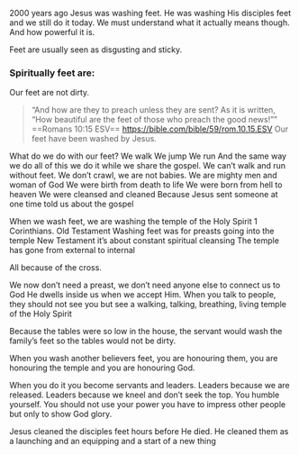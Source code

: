 2000 years ago Jesus was washing feet.
He was washing His disciples feet and we still do it today.
We must understand what it actually means though.
And how powerful it is.

Feet are usually seen as disgusting and sticky.

### Spiritually feet are:
Our feet are not dirty.
> “And how are they to preach unless they are sent? As it is written, “How beautiful are the feet of those who preach the good news!””
‭‭==Romans‬ ‭10‬:‭15‬ ‭ESV‬‬==
https://bible.com/bible/59/rom.10.15.ESV
Our feet have been washed by Jesus.

What do we do with our feet?
We walk
We jump
We run
And the same way we do all of this we do it while we share the gospel.
We can’t walk and run without feet.
We don’t crawl, we are not babies.
We are mighty men and woman of God
We were birth from death to life
We were born from hell to heaven
We were cleansed and cleaned
Because Jesus sent someone at one time told us about the gospel

When we wash feet, we are washing the temple of the Holy Spirit 1 Corinthians.
Old Testament Washing feet was for preasts going into the temple
New Testament it’s about constant spiritual cleansing
The temple has gone from external to internal

All because of the cross.

We now don’t need a preast, we don’t need anyone else to connect us to God
He dwells inside us when we accept Him.
When you talk to people, they should not see you but see a walking, talking, breathing, living temple of the Holy Spirit

Because the tables were so low in the house, the servant would wash the family’s feet so the tables would not be dirty.

When you wash another believers feet, you are honouring them, you are honouring the temple and you are honouring God.

When you do it you become servants and leaders.
Leaders because we are released.
Leaders because we kneel and don’t seek the top.
You humble yourself.
You should not use your power you have to impress other people but only to show God glory.

Jesus cleaned the disciples feet hours before He died.
He cleaned them as a launching and an equipping and a start of a new thing
